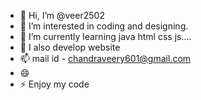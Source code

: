 - 👋 Hi, I’m @veer2502
- 👀 I’m interested in coding and designing.
- 🌱 I’m currently learning java html css js....
- 💞️ I also develop website 
- 📫 mail id - chandraveery601@gmail.com 
- 😄
- ⚡ Enjoy my code

<!---
veerkumar2002/veerkumar2002 is a ✨ special ✨ repository because its `README.md` (this file) appears on your GitHub profile.
You can click the Preview link to take a look at your changes.
--->
